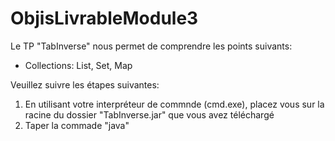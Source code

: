 # ObjisLivrableModule3
Le TP "TabInverse" nous permet de comprendre les points suivants:
- Collections: List, Set, Map

Veuillez suivre les étapes suivantes:
1. En utilisant votre interpréteur de commnde (cmd.exe), placez vous sur la racine du dossier "TabInverse.jar" que vous avez téléchargé
2. Taper la commade "java"
